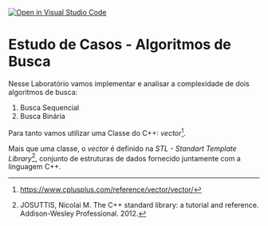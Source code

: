[![Open in Visual Studio Code](https://classroom.github.com/assets/open-in-vscode-c66648af7eb3fe8bc4f294546bfd86ef473780cde1dea487d3c4ff354943c9ae.svg)](https://classroom.github.com/online_ide?assignment_repo_id=7709241&assignment_repo_type=AssignmentRepo)
# Estudo de Casos - Algoritmos de Busca

Nesse Laboratório vamos implementar e analisar a complexidade de dois algoritmos de busca: 

1. Busca Sequencial
2. Busca Binária

Para tanto vamos utilizar uma Classe do C++: *vector*[^1].

Mais que uma classe, o *vector* é definido na *STL - Standart Template Library*[^2], conjunto de estruturas de dados fornecido juntamente com a linguagem C++.

[^1]: https://www.cplusplus.com/reference/vector/vector/
[^2]: JOSUTTIS, Nicolai M. The C++ standard library: a tutorial and reference. Addison-Wesley Professional. 2012.
